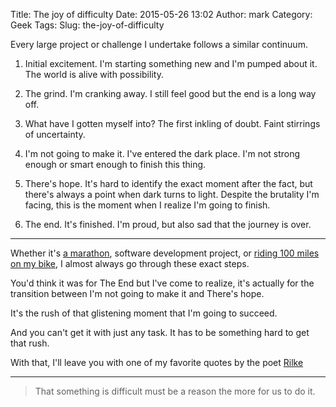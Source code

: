 Title: The joy of difficulty
Date: 2015-05-26 13:02
Author: mark
Category: Geek
Tags: 
Slug: the-joy-of-difficulty

Every large project or challenge I undertake follows a similar continuum.

1. Initial excitement. I'm starting something new and I'm pumped about it. The world is alive with possibility.

2. The grind. I'm cranking away. I still feel good but the end is a long way off.

3. What have I gotten myself into? The first inkling of doubt. Faint stirrings of uncertainty.

4. I'm not going to make it. I've entered the dark place. I'm not strong enough or smart enough to finish this thing.

5. There's hope. It's hard to identify the exact moment after the fact, but there's always a point when dark turns to light. Despite the brutality I'm facing, this is the moment when I realize I'm going to finish.

6. The end. It's finished. I'm proud, but also sad that the journey is over.

____


Whether it's [a marathon](https://mark.biek.org/blog/2014/06/i-ran-a-marathon/), software development project, or [riding 100 miles on my bike](https://mark.biek.org/blog/2014/02/my-first-century/), I almost always go through these exact steps.

You'd think it was for The End but I've come to realize, it's actually for the transition between I'm not going to make it and There's hope.

It's the rush of that glistening moment that I'm going to succeed.

And you can't get it with just any task. It has to be something hard to get that rush.

With that, I'll leave you with one of my favorite quotes by the poet [Rilke](https://en.wikipedia.org/wiki/Rainer_Maria_Rilke)

____

> That something is difficult must be a reason the more for us to do it.
